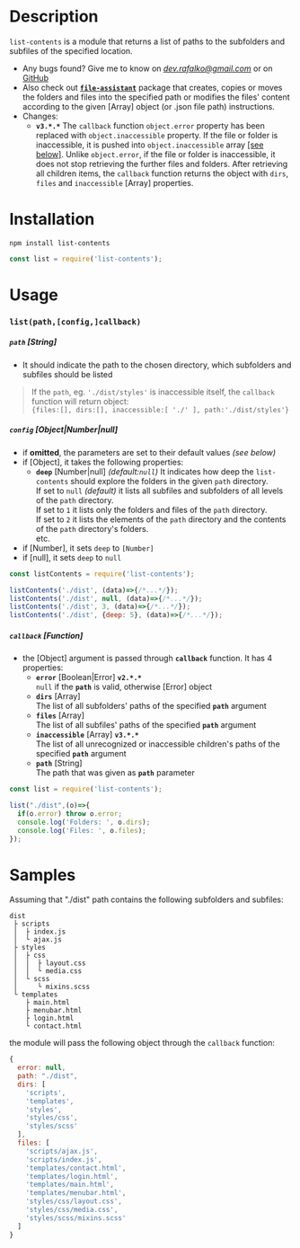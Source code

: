# Description
`list-contents` is a module that returns a list of paths to the subfolders and subfiles of the specified location.
* Any bugs found? Give me to know on *dev.rafalko@gmail.com* or on [GitHub](https://github.com/devrafalko/list-contents)
* Also check out [**`file-assistant`**](https://www.npmjs.com/package/file-assistant) package that creates, copies or moves the folders and files into the specified path or modifies the files' content according to the given [Array] object (or .json file path) instructions.
* Changes:
  * **`v3.*.*`** The `callback` function `object.error` property has been replaced with `object.inaccessible` property. If the file or folder is inaccessible, it is pushed into `object.inaccessible` array [\[see below\]](#callback-function). Unlike `object.error`, if the file or folder is inaccessible, it does not stop retrieving the further files and folders. After retrieving all children items, the `callback` function returns the object with `dirs`, `files` and `inaccessible` [Array] properties.

# Installation
`npm install list-contents`

```javascript
const list = require('list-contents');
```

# Usage
### `list(path,[config,]callback)`
##### `path` **[String]**
* It should indicate the path to the chosen directory, which subfolders and subfiles should be listed
> If the `path`, eg. `'./dist/styles'` is inaccessible itself, the `callback` function will return object:  
> `{files:[], dirs:[], inaccessible:[ './' ], path:'./dist/styles'}`

##### `config` **[Object|Number|null]**
* if **omitted**, the parameters are set to their default values *(see below)*
* if [Object], it takes the following properties:
  * **`deep`** [Number|null] *(default:`null`)*
    It indicates how deep the `list-contents` should explore the folders in the given `path` directory.  
    If set to `null` *(default)* it lists all subfiles and subfolders of all levels of the `path` directory.  
    If set to `1` it lists only the folders and files of the `path` directory.  
    If set to `2` it lists the elements of the `path` directory and the contents of the `path` directory's folders.  
    etc.
* if [Number], it sets `deep` to `[Number]`
* if [null], it sets `deep` to `null`
```javascript
const listContents = require('list-contents');

listContents('./dist', (data)=>{/*...*/});
listContents('./dist', null, (data)=>{/*...*/});
listContents('./dist', 3, (data)=>{/*...*/});
listContents('./dist', {deep: 5}, (data)=>{/*...*/});
```

##### `callback` **[Function]**
* the [Object] argument is passed through **`callback`** function. It has 4 properties:
  * **`error`** [Boolean|Error] **`v2.*.*`**  
    `null` if the **`path`** is valid, otherwise [Error] object
  * **`dirs`** [Array]  
    The list of all subfolders' paths of the specified **`path`** argument
  * **`files`** [Array]  
    The list of all subfiles' paths of the specified **`path`** argument
  * **`inaccessible`** [Array] **`v3.*.*`**  
    The list of all unrecognized or inaccessible children's paths of the specified **`path`** argument
  * **`path`** [String]  
    The path that was given as **`path`** parameter

```javascript
const list = require('list-contents');

list("./dist",(o)=>{
  if(o.error) throw o.error;
  console.log('Folders: ', o.dirs);
  console.log('Files: ', o.files);
});
```

# Samples
Assuming that "./dist" path contains the following subfolders and subfiles:
```
dist
 ├ scripts
 │  ├ index.js
 │  └ ajax.js
 ├ styles
 │  ├ css   
 │  │  ├ layout.css
 │  │  └ media.css
 │  └ scss
 │     └ mixins.scss
 └ templates
    ├ main.html
    ├ menubar.html
    ├ login.html
    └ contact.html
```
the module will pass the following object through the `callback` function:
```javascript
{
  error: null,
  path: "./dist",
  dirs: [
    'scripts',
    'templates',
    'styles',
    'styles/css',
    'styles/scss'
  ],
  files: [
    'scripts/ajax.js',
    'scripts/index.js',
    'templates/contact.html',
    'templates/login.html',
    'templates/main.html',
    'templates/menubar.html',
    'styles/css/layout.css',
    'styles/css/media.css',
    'styles/scss/mixins.scss'
  ]
}
```